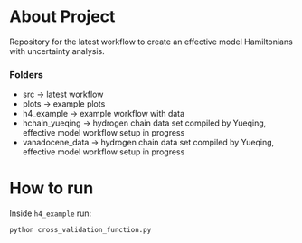 # About Project

Repository for the latest workflow to create an effective model Hamiltonians with uncertainty analysis.

### Folders
- src → latest workflow
- plots → example plots
- h4_example → example workflow with data
- hchain_yueqing → hydrogen chain data set compiled by Yueqing, effective model workflow setup in progress
- vanadocene_data → hydrogen chain data set compiled by Yueqing, effective model workflow setup in progress


# How to run

Inside `h4_example` run:

``` python cross_validation_function.py ```
